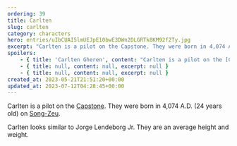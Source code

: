 ```yaml
---
ordering: 39
title: Carlten
slug: carlten
category: characters
hero: entries/uIbCUAI5lmUEJpE10bwE3DWn2DLGRTk8KM92f2Ty.jpg
excerpt: "Carlten is a pilot on the Capstone. They were born in 4,074 A.D. (24 years old) on Song-Zeu.\nCarlten..."
spoilers:
    - { title: 'Carlten Gheren', content: "Carlten is a pilot on the [Capstone](/category/spaceships/capstone). They were born in 4,074 A.D. (24 years old) on [Song-Zeu](/category/planets-cities/song-zeu).\r\n\r\nCarlten looks similar to Jorge Lendeborg Jr. They are an average height and weight.\r\n\r\n**Pronunciation:**\r\n- gay’ ren", excerpt: "Carlten is a pilot on the Capstone. They were born in 4,074 A.D. (24 years old) on Song-Zeu.\nCarlten..." }
    - { title: null, content: null, excerpt: null }
    - { title: null, content: null, excerpt: null }
created_at: 2023-05-21T21:51:20+00:00
updated_at: 2023-07-12T04:28:45+00:00
---
```

Carlten is a pilot on the [Capstone](/category/spaceships/capstone). They were born in 4,074 A.D. (24 years old) on [Song-Zeu](/category/planets-cities/song-zeu).

Carlten looks similar to Jorge Lendeborg Jr. They are an average height and weight.